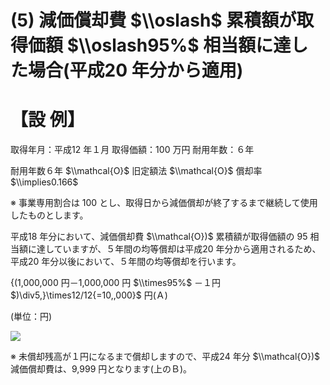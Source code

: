 # (5) 減価償却費 $\\oslash$ 累積額が取得価額 $\\oslash95%$ 相当額に達した場合(平成20 年分から適用)

# 【設 例】

取得年月：平成12 年１月 取得価額：100 万円 耐用年数：６年

耐用年数６年 $\\mathcal{O}$ 旧定額法 $\\mathcal{O}$ 償却率 $\\implies0.166$

※ 事業専用割合は $100%$ とし、取得日から減価償却が終了するまで継続して使用したものとします。

平成18 年分において、減価償却費 $\\mathcal{O})$ 累積額が取得価額の $95%$ 相当額に達していますが、５年間の均等償却は平成20 年分から適用されるため、平成20 年分以後において、５年間の均等償却を行います。

{(1,000,000 円－1,000,000 円 $\\times95%$ －１円 $)\\div5,}\\times12/12{=10,,000}$ 円(Ａ)

(単位：円)

![](https://www.nta.go.jp/tmp/a7c6f550-8e2b-4e28-b618-d859f121a4d8/images/b169e77917e8ed9e064bcb8c5547fca9d5cd9fa25772abbc1d4ce9eba6de3449.jpg)

※ 未償却残高が１円になるまで償却しますので、平成24 年分 $\\mathcal{O})$ 減価償却費は、9,999 円となります(上のＢ)。